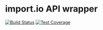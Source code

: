 # import.io API wrapper

[![Build Status](https://travis-ci.org/MCMatters/import-io-api.svg?branch=master)](https://travis-ci.org/MCMatters/import-io-api)
[![Test Coverage](https://codeclimate.com/github/MCMatters/import-io-api/badges/coverage.svg)](https://codeclimate.com/github/MCMatters/import-io-api/coverage)
